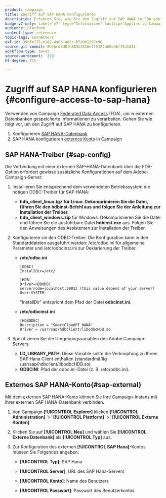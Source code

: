```yaml
---
product: campaign
title: Zugriff auf SAP HANA konfigurieren
description: Erfahren Sie, wie Sie den Zugriff auf SAP HANA in FDA konfigurieren
badge-v7-only: label="v7" type="Informative" tooltip="Applies to Campaign Classic v7 only"
audience: platform
content-type: reference
topic-tags: connectors
exl-id: 39bfe775-e182-4a0b-ad3c-b7a901297c90
source-git-commit: 8debcd3d8fb883b3316cf75187a86bebf15a1d31
workflow-type: tm+mt
source-wordcount: '278'
ht-degree: 71%

---
```


# Zugriff auf SAP HANA konfigurieren {#configure-access-to-sap-hana}



Verwenden von Campaign [Federated Data Access](../../installation/using/about-fda.md) (FDA), um in externen Datenbanken gespeicherte Informationen zu verarbeiten. Gehen Sie wie folgt vor, um den Zugriff auf SAP HANA zu konfigurieren.

1. Konfigurieren [SAP HANA-Datenbank](#sap-config)
1. SAP HANA konfigurieren [externes Konto](#sap-external) in Campaign

## SAP HANA-Treiber {#sap-config}

Die Verbindung mit einer externen SAP-HANA-Datenbank über die FDA-Option erfordert gewisse zusätzliche Konfigurationen auf dem Adobe-Campaign-Server:

1. Installieren Sie entsprechend dem verwendeten Betriebssystem die nötigen ODBC-Treiber für SAP HANA:

   * **hdb_client_linux.tgz für Linux: Dekomprimieren Sie die Datei, führen Sie den hdbinst-Befehl aus und folgen Sie der Anleitung zur Installation der Treiber.**
   * **hdb_client_windows.zip** für Windows: Dekomprimieren Sie die Datei und führen Sie die ausführbare Datei **hdbinst.exe** aus. Folgen Sie den Anweisungen des Assistenten zur Installation der Treiber.

1. Konfigurieren sie den ODBC-Treiber. Die Konfiguration kann in den Standarddateien ausgeführt werden: /etc/odbc.ini für allgemeine Parameter und /etc/odbcinst.ini zur Deklarierung der Treiber.

   * **/etc/odbc.ini**

     ```
     [ODBC]
     InstallDir=/etc/
     
     [HDB]
     Driver=HDBODBC
     servernode=localhost:39013 (this value depend of your server)
     User:SYSTEM
     ```

     &quot;InstallDir&quot; entspricht dem Pfad der Datei **odbcinst.ini**.

   * **/etc/odbcinst.ini**

     ```
     [HDBODBC]
     Description = "SmartCloudPT HANA"
     Driver = /usr/sap/hdbclient/libodbcHDB.so
     ```

1. Spezifizieren Sie die Umgebungsvariablen des Adobe Campaign-Servers:

   * **LD_LIBRARY_PATH**: Diese Variable sollte die Verknüpfung zu Ihrem SAP Hana Client enthalten (standardmäßig /usr/sap/hdbclient/libodbcHDB.so).
   * **ODBCINI**: Pfad der odbc.ini-Datei (z. B. /etc/odbc.ini).

## Externes SAP HANA-Konto{#sap-external}

Mit dem externen SAP HANA-Konto können Sie Ihre Campaign-Instanz mit Ihrer externen SAP HANA-Datenbank verbinden.

1. Von Campaign **[!UICONTROL Explorer]** klicken **[!UICONTROL Administration]** &#39;>&#39; **[!UICONTROL Plattform]** &#39;>&#39; **[!UICONTROL Externe Konten]**.

1. Klicken Sie auf **[!UICONTROL Neu]** und wählen Sie **[!UICONTROL Externe Datenbank]** als **[!UICONTROL Typ]** aus.

1. Zur Konfiguration des externen **[!UICONTROL SAP Hana]**-Kontos müssen Sie Folgendes angeben:

   * **[!UICONTROL Typ]**: SAP Hana

   * **[!UICONTROL Server]**: URL des SAP Hana-Servers

   * **[!UICONTROL Konto]**: Name des Benutzers

   * **[!UICONTROL Passwort]**: Passwort des Benutzerkontos
